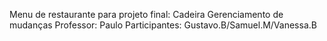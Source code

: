 Menu de restaurante para projeto final:
Cadeira Gerenciamento de mudanças
Professor: Paulo
Participantes: Gustavo.B/Samuel.M/Vanessa.B
